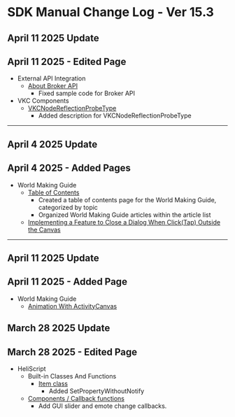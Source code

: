 # SDK Manual Change Log - Ver 15.3

## April 11 2025 Update

## April 11 2025 - Edited Page

 - External API Integration
     - [About Broker API](https://vrhikky.github.io/VketCloudSDK_Documents/15.3/en/ExternalAPI/BrokerAPI.html)
         - Fixed sample code for Broker API
 - VKC Components
     - [VKCNodeReflectionProbeType](https://vrhikky.github.io/VketCloudSDK_Documents/15.3/VKCComponents/VKCNodeReflectionProbeType.html)
         - Added description for VKCNodeReflectionProbeType

---

## April 4 2025 Update

## April 4 2025 - Added Pages

 - World Making Guide
     - [Table of Contents](../WorldMakingGuide/WorldMakingGuide.md)
         - Created a table of contents page for the World Making Guide, categorized by topic
         - Organized World Making Guide articles within the article list
   - [Implementing a Feature to Close a Dialog When Click(Tap) Outside the Canvas](https://vrhikky.github.ioVketCloudSDK_Documents/15.3/en/WorldMakingGuide/CloseCanvas.html)

---

## April 11 2025 Update

## April 11 2025 - Added Page

- World Making Guide
    - [Animation With ActivityCanvas](https://vrhikky.github.io/VketCloudSDK_Documents/15.2/en/WorldMakingGuide/AnimationWithActivityCanvas.html)

## March 28 2025 Update

## March 28 2025 - Edited Page

 - HeliScript 
     - Built-in Classes And Functions
         - [Item class](https://vrhikky.github.io/VketCloudSDK_Documents/15.3/en/hs/hs_class_item.html)
             - Added SetPropertyWithoutNotify
     - [Components / Callback functions](https://vrhikky.github.io/VketCloudSDK_Documents/15.3/en/hs/hs_component.html)
         - Add GUI slider and emote change callbacks.
